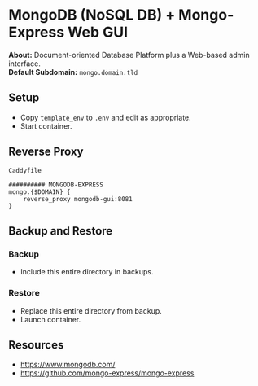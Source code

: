 # MongoDB (NoSQL DB) + Mongo-Express Web GUI

**About:** Document-oriented Database Platform plus a Web-based admin interface. \
**Default Subdomain:** `mongo.domain.tld`

## Setup

- Copy `template_env` to `.env` and edit as appropriate.
- Start container.

## Reverse Proxy

`Caddyfile`
```
########## MONGODB-EXPRESS
mongo.{$DOMAIN} {
    reverse_proxy mongodb-gui:8081
}
```

## Backup and Restore

### Backup

- Include this entire directory in backups.

### Restore

- Replace this entire directory from backup.
- Launch container.

## Resources

- https://www.mongodb.com/
- https://github.com/mongo-express/mongo-express